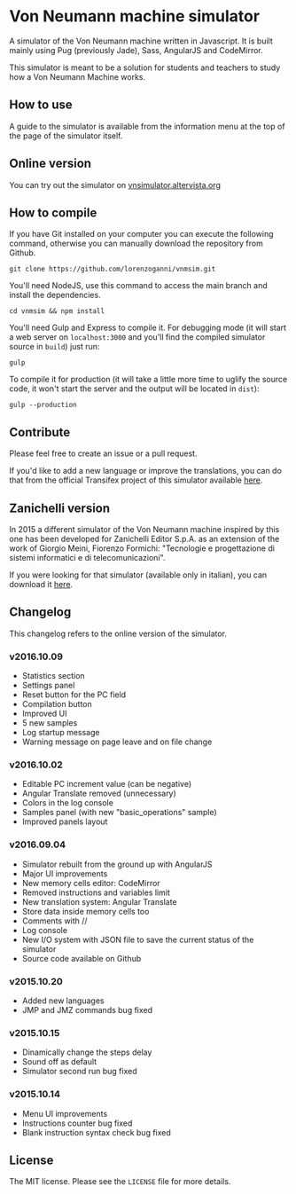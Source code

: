 # Von Neumann machine simulator

A simulator of the Von Neumann machine written in Javascript. It is built mainly using Pug (previously Jade), Sass, AngularJS and CodeMirror.

This simulator is meant to be a solution for students and teachers to study how a Von Neumann Machine works.

## How to use

A guide to the simulator is available from the information menu at the top of the page of the simulator itself.

## Online version

You can try out the simulator on [vnsimulator.altervista.org](http://vnsimulator.altervista.org/)

## How to compile

If you have Git installed on your computer you can execute the following command, otherwise you can manually download the repository from Github.

```
git clone https://github.com/lorenzoganni/vnmsim.git
```

You'll need NodeJS, use this command to access the main branch and install the dependencies.

```
cd vnmsim && npm install
```

You'll need Gulp and Express to compile it. For debugging mode (it will start a web server on `localhost:3000` and you'll find the compiled simulator source in `build`) just run:

```
gulp
```

To compile it for production (it will take a little more time to uglify the source code, it won't start the server and the output will be located in `dist`):

```
gulp --production
```

## Contribute

Please feel free to create an issue or a pull request.

If you'd like to add a new language or improve the translations, you can do that from the official Transifex project of this simulator available [here](https://www.transifex.com/lorenzo-ganni/von-neumann-machine-simulator/).

## Zanichelli version

In 2015 a different simulator of the Von Neumann machine inspired by this one has been developed for Zanichelli Editor S.p.A. as an extension of the work of Giorgio Meini, Fiorenzo Formichi: "Tecnologie e progettazione di sistemi informatici e di telecomunicazioni".

If you were looking for that simulator (available only in italian), you can download it [here](http://goo.gl/hSwG4m).

## Changelog

This changelog refers to the online version of the simulator.

### v2016.10.09
+ Statistics section
+ Settings panel
+ Reset button for the PC field
+ Compilation button
+ Improved UI
+ 5 new samples
+ Log startup message
+ Warning message on page leave and on file change

### v2016.10.02
+ Editable PC increment value (can be negative)
+ Angular Translate removed (unnecessary)
+ Colors in the log console
+ Samples panel (with new "basic_operations" sample)
+ Improved panels layout

### v2016.09.04
+ Simulator rebuilt from the ground up with AngularJS
+ Major UI improvements
+ New memory cells editor: CodeMirror
+ Removed instructions and variables limit
+ New translation system: Angular Translate
+ Store data inside memory cells too
+ Comments with //
+ Log console
+ New I/O system with JSON file to save the current status of the simulator
+ Source code available on Github

### v2015.10.20
+ Added new languages
+ JMP and JMZ commands bug fixed

### v2015.10.15
+ Dinamically change the steps delay
+ Sound off as default
+ Simulator second run bug fixed

### v2015.10.14
+ Menu UI improvements
+ Instructions counter bug fixed
+ Blank instruction syntax check bug fixed

## License

The MIT license. Please see the `LICENSE` file for more details.
